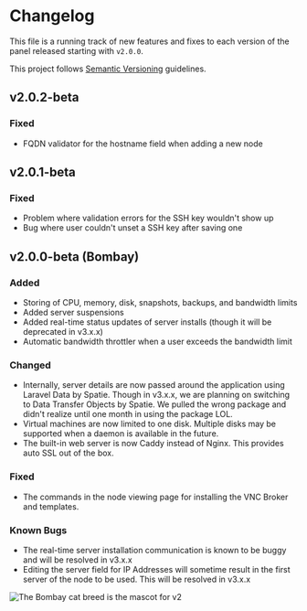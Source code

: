 # Changelog
This file is a running track of new features and fixes to each version of the panel released starting with `v2.0.0`.

This project follows [Semantic Versioning](http://semver.org) guidelines.

## v2.0.2-beta
### Fixed
* FQDN validator for the hostname field when adding a new node

## v2.0.1-beta
### Fixed
* Problem where validation errors for the SSH key wouldn't show up
* Bug where user couldn't unset a SSH key after saving one

## v2.0.0-beta (Bombay)
### Added
* Storing of CPU, memory, disk, snapshots, backups, and bandwidth limits
* Added server suspensions
* Added real-time status updates of server installs (though it will be deprecated in v3.x.x)
* Automatic bandwidth throttler when a user exceeds the bandwidth limit

### Changed
* Internally, server details are now passed around the application using Laravel Data by Spatie. Though in v3.x.x, we are planning on switching to Data Transfer Objects by Spatie. We pulled the wrong package and didn't realize until one month in using the package LOL.
* Virtual machines are now limited to one disk. Multiple disks may be supported when a daemon is available in the future.
* The built-in web server is now Caddy instead of Nginx. This provides auto SSL out of the box.

### Fixed
* The commands in the node viewing page for installing the VNC Broker and templates.

### Known Bugs
* The real-time server installation communication is known to be buggy and will be resolved in v3.x.x
* Editing the server field for IP Addresses will sometime result in the first server of the node to be used. This will be resolved in v3.x.x

![The Bombay cat breed is the mascot for v2](https://imgur.com/fP6oxn9.png)
